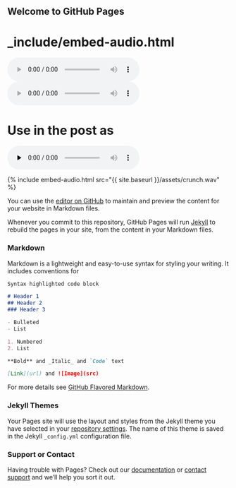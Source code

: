 ## Welcome to GitHub Pages

# _include/embed-audio.html
<audio controls>
  <source src="{{ include.src }}" type="audio/mpeg">
  Your browser does not support the audio element.
</audio>

<audio controls="controls">
  <source type="audio/wav" src="{{ site.baseurl }}/assets/crunch.wav"></source>
  <p>Your browser does not support the audio element.</p>
</audio>

# Use in the post as
<audio controls preload="none" src="{{ site.baseurl }}/assets/crunch.wav"
 type="audio/wav"> </audio>
 
{% include embed-audio.html src="{{ site.baseurl }}/assets/crunch.wav" %}

You can use the [editor on GitHub](https://github.com/ilaria-manco/word2wave/edit/main/docs/index.md) to maintain and preview the content for your website in Markdown files.

Whenever you commit to this repository, GitHub Pages will run [Jekyll](https://jekyllrb.com/) to rebuild the pages in your site, from the content in your Markdown files.

### Markdown

Markdown is a lightweight and easy-to-use syntax for styling your writing. It includes conventions for

```markdown
Syntax highlighted code block

# Header 1
## Header 2
### Header 3

- Bulleted
- List

1. Numbered
2. List

**Bold** and _Italic_ and `Code` text

[Link](url) and ![Image](src)
```

For more details see [GitHub Flavored Markdown](https://guides.github.com/features/mastering-markdown/).

### Jekyll Themes

Your Pages site will use the layout and styles from the Jekyll theme you have selected in your [repository settings](https://github.com/ilaria-manco/word2wave/settings/pages). The name of this theme is saved in the Jekyll `_config.yml` configuration file.

### Support or Contact

Having trouble with Pages? Check out our [documentation](https://docs.github.com/categories/github-pages-basics/) or [contact support](https://support.github.com/contact) and we’ll help you sort it out.

